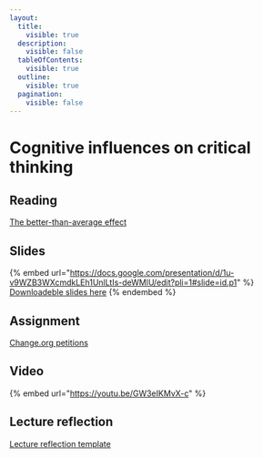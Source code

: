 ```yaml
---
layout:
  title:
    visible: true
  description:
    visible: false
  tableOfContents:
    visible: true
  outline:
    visible: true
  pagination:
    visible: false
---
```


# Cognitive influences on critical thinking

## Reading

[The better-than-average effect](https://drive.google.com/open?id=1Qaz7hLYTlOuFCMsjaxPlhpE03JZcYR0h\&usp=drive_fs)

## Slides

{% embed url="https://docs.google.com/presentation/d/1u-v9WZB3WXcmdkLEh1UnlLtIs-deWMlU/edit?pli=1#slide=id.p1" %}
[Downloadeble slides here](https://docs.google.com/presentation/d/1u-v9WZB3WXcmdkLEh1UnlLtIs-deWMlU/edit?usp=sharing\&ouid=100179871492576617561\&rtpof=true\&sd=true)
{% endembed %}

## Assignment

[Change.org petitions](https://docs.google.com/document/d/1grzvdOFg6PF5FwW0n6F3LCuY2L_hbGJk?rtpof=true\&usp=drive_fs)

## Video

{% embed url="https://youtu.be/GW3eIKMvX-c" %}

## Lecture reflection

[Lecture reflection template](https://docs.google.com/document/d/1-dFNKbiLU8LA7Xg_bQRC8CqSCgQuNfal?rtpof=true\&usp=drive_fs)
